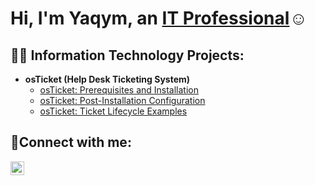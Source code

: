 <h1>Hi, I'm Yaqym, an <a href="https://www.linkedin.com/in/yaqym-lowery-7a0626290/">IT Professional</a>☺</h1>

<h2>👨‍💻 Information Technology Projects:</h2>

- <b>osTicket (Help Desk Ticketing System)</b>
  - [osTicket: Prerequisites and Installation](https://github.com/yaqym/osticket-prereqs/blob/main/README.md)
  - [osTicket: Post-Installation Configuration](https://github.com/yaqym/yaqymlowery/edit/osTicketpostinstall/README.md)
  - [osTicket: Ticket Lifecycle Examples](https://github.com/joshmadakorcc/ticket-lifecycle)

<h2>🤳Connect with me:</h2>

[<img align="left" alt="Josh | LinkedIn" width="22px" src="https://cdn.jsdelivr.net/npm/simple-icons@v3/icons/linkedin.svg" />][linkedin]


[linkedin]: https://www.linkedin.com/in/yaqym-lowery-7a0626290/
